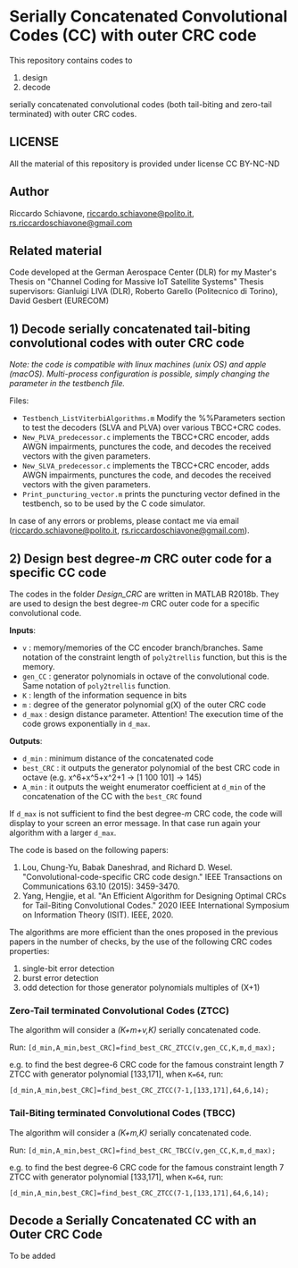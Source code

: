 # Serially Concatenated Convolutional Codes (CC) with outer CRC code
This repository contains codes to
1. design
2. decode

serially concatenated convolutional codes (both tail-biting and zero-tail terminated) with outer CRC codes.

## LICENSE
All the material of this repository is provided under license CC BY-NC-ND

## Author
Riccardo Schiavone, riccardo.schiavone@polito.it, rs.riccardoschiavone@gmail.com

## Related material
Code developed at the German Aerospace Center (DLR) for my Master's Thesis on "Channel Coding for Massive IoT Satellite Systems"
Thesis supervisors: Gianluigi LIVA (DLR), Roberto Garello (Politecnico di Torino), David Gesbert (EURECOM)

## 1) Decode serially concatenated tail-biting convolutional codes with outer CRC code
*Note: the code is compatible with linux machines (unix OS) and apple (macOS). Multi-process configuration is possible, simply changing the parameter in the testbench file.*

Files:
- `Testbench_ListViterbiAlgorithms.m` Modify the %%Parameters section to test the decoders (SLVA and PLVA) over various TBCC+CRC codes.
- `New_PLVA_predecessor.c` implements the TBCC+CRC encoder, adds AWGN impairments, punctures the code, and decodes the received vectors with the given parameters.
- `New_SLVA_predecessor.c` implements the TBCC+CRC encoder, adds AWGN impairments, punctures the code, and decodes the received vectors with the given parameters.
- `Print_puncturing_vector.m` prints the puncturing vector defined in the testbench, so to be used by the C code simulator.

In case of any errors or problems, please contact me via email (riccardo.schiavone@polito.it, rs.riccardoschiavone@gmail.com).

## 2) Design best degree-_m_ CRC outer code for a specific CC code
The codes in the folder _Design_CRC_ are written in MATLAB R2018b. They are used to design the best degree-_m_ CRC outer code for a specific convolutional code.

**Inputs**:
- `v` : memory/memories of the CC encoder branch/branches. Same notation of the constraint length of `poly2trellis` function, but this is the memory.
- `gen_CC` : generator polynomials in octave of the convolutional code. Same notation of `poly2trellis` function.
- `K` : length of the information sequence in bits
- `m` : degree of the generator polynomial g(X) of the outer CRC code
- `d_max` : design distance parameter. Attention! The execution time of the code grows exponentially in `d_max`.

**Outputs**:
- `d_min` : minimum distance of the concatenated code
- `best_CRC` : it outputs the generator polynomial of the best CRC code in octave (e.g. x^6+x^5+x^2+1 -> [1 100 101] -> 145)
- `A_min` : it outputs the weight enumerator coefficient at `d_min` of the concatenation of the CC with the `best_CRC` found

If `d_max` is not sufficient to find the best degree-_m_ CRC code, the code will display to your screen an error message. In that case run again your algorithm with a larger `d_max`.

The code is based on the following papers:
1. Lou, Chung-Yu, Babak Daneshrad, and Richard D. Wesel. "Convolutional-code-specific CRC code design." IEEE Transactions on Communications 63.10 (2015): 3459-3470.
2. Yang, Hengjie, et al. "An Efficient Algorithm for Designing Optimal CRCs for Tail-Biting Convolutional Codes." 2020 IEEE International Symposium on Information Theory (ISIT). IEEE, 2020.

The algorithms are more efficient than the ones proposed in the previous papers in the number of checks, by the use of the following CRC codes properties:
1. single-bit error detection
2. burst error detection
3. odd detection for those generator polynomials multiples of (X+1)

### Zero-Tail terminated Convolutional Codes (ZTCC)
The algorithm will consider a _(K+m+v,K)_ serially concatenated code.

Run: 
`[d_min,A_min,best_CRC]=find_best_CRC_ZTCC(v,gen_CC,K,m,d_max);`

e.g. to find the best degree-6 CRC code for the famous constraint length 7 ZTCC with generator polynomial [133,171], when `K=64`, run: 

`[d_min,A_min,best_CRC]=find_best_CRC_ZTCC(7-1,[133,171],64,6,14);`

### Tail-Biting terminated Convolutional Codes (TBCC)
The algorithm will consider a _(K+m,K)_ serially concatenated code.

Run: 
`[d_min,A_min,best_CRC]=find_best_CRC_TBCC(v,gen_CC,K,m,d_max);`

e.g. to find the best degree-6 CRC code for the famous constraint length 7 ZTCC with generator polynomial [133,171], when `K=64`, run: 

`[d_min,A_min,best_CRC]=find_best_CRC_ZTCC(7-1,[133,171],64,6,14);`

## Decode a Serially Concatenated CC with an Outer CRC Code
To be added
